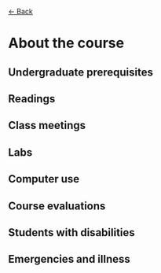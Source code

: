 [&larr; Back](README.md)

# About the course

## Undergraduate prerequisites

## Readings

## Class meetings

## Labs

## Computer use

## Course evaluations

## Students with disabilities

## Emergencies and illness

